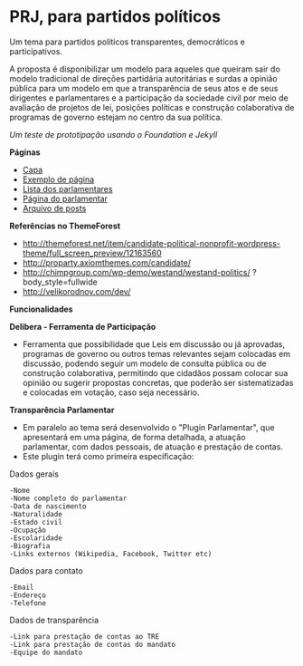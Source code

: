 # PRJ, para partidos políticos

Um tema para partidos políticos transparentes, democráticos e participativos. 

A proposta é disponibilizar um modelo para aqueles que queiram sair do modelo tradicional de direções partidária autoritárias e surdas a opinião pública para um modelo em que a transparência de seus atos e de seus dirigentes e parlamentares e a participação da sociedade civil por meio de avaliação de projetos de lei, posições políticas e construção colaborativa de programas de governo estejam no centro da sua política.

*Um teste de prototipação usando o Foundation e Jekyll*

**Páginas**   

* [Capa](https://campanhacompleta.github.io/prj)
* [Exemplo de página](https://campanhacompleta.github.io/prj/page)
* [Lista dos parlamentares](https://campanhacompleta.github.io/prj/parlamentares)
* [Página do parlamentar](https://campanhacompleta.github.io/prj/parlamentar)
* [Arquivo de posts](https://campanhacompleta.github.io/prj/archive)

**Referências no ThemeForest**   

* http://themeforest.net/item/candidate-political-nonprofit-wordpress-theme/full_screen_preview/12163560
* http://proparty.axiomthemes.com/candidate/
* http://chimpgroup.com/wp-demo/westand/westand-politics/
?body_style=fullwide
* http://velikorodnov.com/dev/

**Funcionalidades**

**Delibera - Ferramenta de Participação**
 - Ferramenta que possibilidade que Leis em discussão ou já aprovadas, programas de governo ou outros temas relevantes sejam colocadas em discussão, podendo seguir um modelo de consulta pública ou de construção colaborativa, permitindo que cidadãos possam colocar sua opinião ou sugerir propostas concretas, que poderão ser sistematizadas e colocadas em votação, caso seja necessário.
  
 
**Transparência Parlamentar** 
 - Em paralelo ao tema será desenvolvido o "Plugin Parlamentar", que apresentará em uma página, de forma detalhada, a atuação parlamentar, com dados pessoais, de atuação e prestação de contas.
 - Este plugin terá como primeira especificação:

Dados gerais

    -Nome
    -Nome completo do parlamentar
    -Data de nascimento
    -Naturalidade
    -Estado civil
    -Ocupação
    -Escolaridade
    -Biografia
    -Links externos (Wikipedia, Facebook, Twitter etc)

Dados para contato

    -Email
    -Endereço
    -Telefone

Dados de transparência

    -Link para prestação de contas ao TRE
    -Link para prestação de contas do mandato
    -Equipe do mandato

